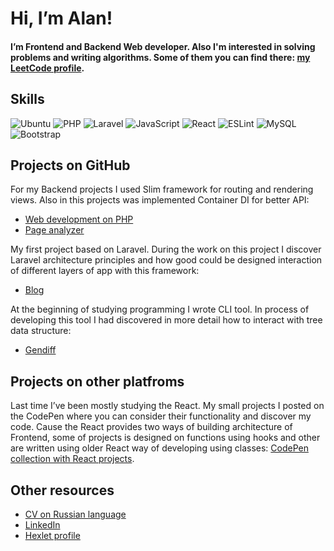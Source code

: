 # Hi, I’m Alan!
#### I’m Frontend and Backend Web developer. Also I'm interested in solving problems and writing algorithms. Some of them you can find there: [my LeetCode profile](https://leetcode.com/aaz_alan/).
## Skills
![Ubuntu](https://img.shields.io/badge/Ubuntu-E95420?style=for-the-badge&logo=ubuntu&logoColor=white)
![PHP](https://img.shields.io/badge/php-%23777BB4.svg?style=for-the-badge&logo=php&logoColor=white)
![Laravel](https://img.shields.io/badge/laravel-%23FF2D20.svg?style=for-the-badge&logo=laravel&logoColor=white)
![JavaScript](https://img.shields.io/badge/javascript-%23323330.svg?style=for-the-badge&logo=javascript&logoColor=%23F7DF1E)
![React](https://img.shields.io/badge/react-%2320232a.svg?style=for-the-badge&logo=react&logoColor=%2361DAFB)
![ESLint](https://img.shields.io/badge/ESLint-4B3263?style=for-the-badge&logo=eslint&logoColor=white)
![MySQL](https://img.shields.io/badge/mysql-%2300f.svg?style=for-the-badge&logo=mysql&logoColor=white)
![Bootstrap](https://img.shields.io/badge/bootstrap-%23563D7C.svg?style=for-the-badge&logo=bootstrap&logoColor=white)


## Projects on GitHub
For my Backend projects I used Slim framework for routing and rendering views. Also in this projects was implemented Container DI for better API:  
- [Web development on PHP](https://github.com/aazalan/web_dev)  
- [Page analyzer](https://github.com/aazalan/php-project-9)

My first project based on Laravel. During the work on this project I discover Laravel architecture principles and how good could be designed interaction of different layers of app with this framework:  
- [Blog](https://github.com/aazalan/hexlet-laravel)

At the beginning of studying programming I wrote CLI tool. In process of developing this tool I had discovered in more detail how to interact with tree data structure:
- [Gendiff](https://github.com/aazalan/frontend-project-46)

## Projects on other platfroms
Last time I’ve been mostly studying the React. My small projects I posted on the CodePen where you can consider their functionality and discover my code. Cause the React provides two ways of building architecture of Frontend, some of projects is designed on functions using hooks and other are written using older React way of developing using classes: [CodePen collection with React projects](https://codepen.io/collection/NqyjZj?cursor=eyJjb2xsZWN0aW9uX2lkIjoiTnF5alpqIiwiY29sbGVjdGlvbl90b2tlbiI6bnVsbCwibGltaXQiOjQsIm1heF9pdGVtcyI6MTEsIm9mZnNldCI6MCwicGFnZSI6MSwic29ydF9ieSI6InBvc2l0aW9uIiwic29ydF9vcmRlciI6IkFzYyJ9).

## Other resources
- [CV on Russian language](https://disk.yandex.ru/d/uHH3Jq3nbanhDQ)
- [LinkedIn](https://linkedin.com/in/alan-abdul-91b157261)
- [Hexlet profile](https://ru.hexlet.io/u/aaz_alan)
